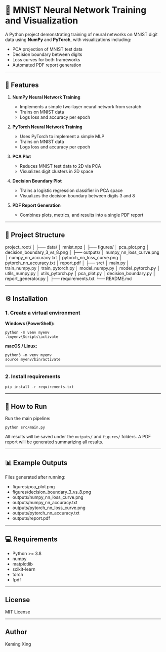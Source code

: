 # 🧠 MNIST Neural Network Training and Visualization

A Python project demonstrating training of neural networks on MNIST digit data using **NumPy** and **PyTorch**, with visualizations including:

- PCA projection of MNIST test data
- Decision boundary between digits
- Loss curves for both frameworks
- Automated PDF report generation

---

## 🚀 Features

1. **NumPy Neural Network Training**  
   - Implements a simple two-layer neural network from scratch
   - Trains on MNIST data
   - Logs loss and accuracy per epoch

2. **PyTorch Neural Network Training**  
   - Uses PyTorch to implement a simple MLP
   - Trains on MNIST data
   - Logs loss and accuracy per epoch

3. **PCA Plot**  
   - Reduces MNIST test data to 2D via PCA
   - Visualizes digit clusters in 2D space

4. **Decision Boundary Plot**  
    - Trains a logistic regression classifier in PCA space
    - Visualizes the decision boundary between digits 3 and 8

5. **PDF Report Generation**  
   - Combines plots, metrics, and results into a single PDF report

---

## 📂 Project Structure

project_root/
│
├── data/
│ mnist.npz
│
├── figures/
│ pca_plot.png
│ decision_boundary_3_vs_8.png
│
├── outputs/
│ numpy_nn_loss_curve.png
│ numpy_nn_accuracy.txt
│ pytorch_nn_loss_curve.png
│ pytorch_nn_accuracy.txt
│ report.pdf
│
├── src/
│ main.py
│ train_numpy.py
│ train_pytorch.py
│ model_numpy.py
│ model_pytorch.py
│ utils_numpy.py
│ utils_pytorch.py
│ pca_plot.py
│ decision_boundary.py
│ report_generator.py
│
├── requirements.txt
└── README.md

---

## ⚙️ Installation

### 1. Create a virtual environment

**Windows (PowerShell):**

```
python -m venv myenv
.\myenv\Scripts\activate
```

**macOS / Linux:**

```
python3 -m venv myenv
source myenv/bin/activate
```

---

### 2. Install requirements

```
pip install -r requirements.txt
```


---

## 📝 How to Run

Run the main pipeline:
```
python src/main.py
```

All results will be saved under the `outputs/` and `figures/` folders. A PDF report will be generated summarizing all results.

---

## 📊 Example Outputs

Files generated after running:

- figures/pca_plot.png  
- figures/decision_boundary_3_vs_8.png  
- outputs/numpy_nn_loss_curve.png  
- outputs/numpy_nn_accuracy.txt  
- outputs/pytorch_nn_loss_curve.png  
- outputs/pytorch_nn_accuracy.txt  
- outputs/report.pdf

---

## 💻 Requirements

- Python >= 3.8
- numpy
- matplotlib
- scikit-learn
- torch
- fpdf

---

## License

MIT License

---

## Author

Keming Xing
